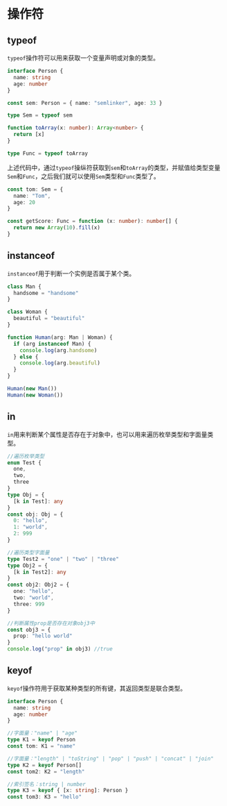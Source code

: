 # 操作符

## typeof
`typeof`操作符可以用来获取一个变量声明或对象的类型。
```ts
interface Person {
  name: string
  age: number
}

const sem: Person = { name: "semlinker", age: 33 }

type Sem = typeof sem

function toArray(x: number): Array<number> {
  return [x]
}

type Func = typeof toArray
```
上述代码中，通过`typeof`操纵符获取到`sem`和`toArray`的类型，并赋值给类型变量`Sem`和`Func`，之后我们就可以使用`Sem`类型和`Func`类型了。
```ts
const tom: Sem = {
  name: "Tom",
  age: 20
}

const getScore: Func = function (x: number): number[] {
  return new Array(10).fill(x)
}
```

## instanceof
`instanceof`用于判断一个实例是否属于某个类。
```ts
class Man {
  handsome = "handsome"
}

class Woman {
  beautiful = "beautiful"
}

function Human(arg: Man | Woman) {
  if (arg instanceof Man) {
    console.log(arg.handsome)
  } else {
    console.log(arg.beautiful)
  }
}

Human(new Man())
Human(new Woman())
```


## in
`in`用来判断某个属性是否存在于对象中，也可以用来遍历枚举类型和字面量类型。
```ts
//遍历枚举类型
enum Test {
  one,
  two,
  three
}
type Obj = {
  [k in Test]: any
}
const obj: Obj = {
  0: "hello",
  1: "world",
  2: 999
}

//遍历类型字面量
type Test2 = "one" | "two" | "three"
type Obj2 = {
  [k in Test2]: any
}
const obj2: Obj2 = {
  one: "hello",
  two: "world",
  three: 999
}

//判断属性prop是否存在对象obj3中
const obj3 = {
  prop: "hello world"
}
console.log("prop" in obj3) //true
```

## keyof
`keyof`操作符用于获取某种类型的所有键，其返回类型是联合类型。
```ts
interface Person {
  name: string
  age: number
}

//字面量："name" | "age"
type K1 = keyof Person
const tom: K1 = "name"

//字面量："length" | "toString" | "pop" | "push" | "concat" | "join"
type K2 = keyof Person[]
const tom2: K2 = "length"

//索引签名：string | number
type K3 = keyof { [x: string]: Person }
const tom3: K3 = "hello"
```

<Vssue />